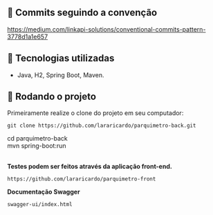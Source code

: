 ## :memo: Commits seguindo a convenção
https://medium.com/linkapi-solutions/conventional-commits-pattern-3778d1a1e657

## :wrench: Tecnologias utilizadas
* Java, H2, Spring Boot, Maven.

## :rocket: Rodando o projeto
Primeiramente realize o clone do projeto em seu computador:

```
git clone https://github.com/lararicardo/parquimetro-back.git
```

cd parquimetro-back </br>
mvn spring-boot:run </br> </br>

<b>Testes podem ser feitos através da aplicação front-end.</b></br>
```
https://github.com/lararicardo/parquimetro-front
```

<b>Documentação Swagger</b></br>
```
swagger-ui/index.html
```


